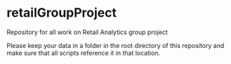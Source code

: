 # retailGroupProject
Repository for all work on Retail Analytics group project

Please keep your data in a folder in the root directory of this repository and make sure that all scripts reference it in that location.
